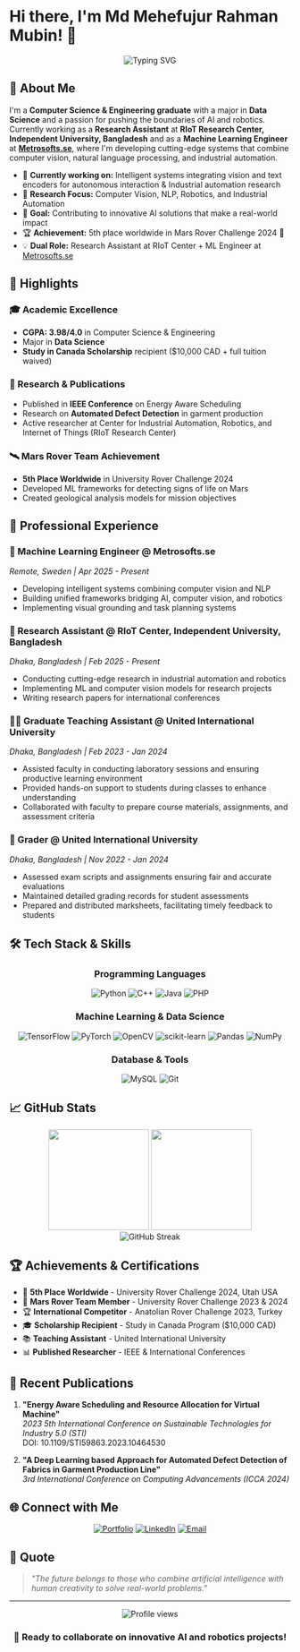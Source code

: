 # Hi there, I'm Md Mehefujur Rahman Mubin! 👋

<div align="center">
  <img src="https://readme-typing-svg.herokuapp.com?font=Fira+Code&pause=1000&color=2E9EF7&center=true&vCenter=true&width=600&lines=Machine+Learning+Engineer;Computer+Vision%2C+NLP+and+Robotics+Researcher;Computer+Science+and+Engineering+Graduate;Mars+Rover+Team+Member" alt="Typing SVG" />
</div>

## 🚀 About Me

I'm a **Computer Science & Engineering graduate** with a major in **Data Science** and a passion for pushing the boundaries of AI and robotics. Currently working as a **Research Assistant** at **RIoT Research Center, Independent University, Bangladesh** and as a **Machine Learning Engineer** at [**Metrosofts.se**](https://metrosofts.se), where I'm developing cutting-edge systems that combine computer vision, natural language processing, and industrial automation.

- 🔭 **Currently working on:** Intelligent systems integrating vision and text encoders for autonomous interaction & Industrial automation research
- 🌱 **Research Focus:** Computer Vision, NLP, Robotics, and Industrial Automation
- 🎯 **Goal:** Contributing to innovative AI solutions that make a real-world impact
- 🏆 **Achievement:** 5th place worldwide in Mars Rover Challenge 2024 🚀
- 💡 **Dual Role:** Research Assistant at RIoT Center + ML Engineer at [Metrosofts.se](https://metrosofts.se)

## 🌟 Highlights

### 🎓 Academic Excellence
- **CGPA: 3.98/4.0** in Computer Science & Engineering
- Major in **Data Science**
- **Study in Canada Scholarship** recipient ($10,000 CAD + full tuition waived)

### 🔬 Research & Publications
- Published in **IEEE Conference** on Energy Aware Scheduling
- Research on **Automated Defect Detection** in garment production
- Active researcher at Center for Industrial Automation, Robotics, and Internet of Things (RIoT Research Center)

### 🛰️ Mars Rover Team Achievement
- **5th Place Worldwide** in University Rover Challenge 2024
- Developed ML frameworks for detecting signs of life on Mars
- Created geological analysis models for mission objectives

## 💼 Professional Experience

### 🤖 Machine Learning Engineer @ Metrosofts.se
*Remote, Sweden | Apr 2025 - Present*
- Developing intelligent systems combining computer vision and NLP
- Building unified frameworks bridging AI, computer vision, and robotics
- Implementing visual grounding and task planning systems

### 🔬 Research Assistant @ RIoT Center, Independent University, Bangladesh
*Dhaka, Bangladesh | Feb 2025 - Present*
- Conducting cutting-edge research in industrial automation and robotics
- Implementing ML and computer vision models for research projects
- Writing research papers for international conferences

### 👨‍🏫 Graduate Teaching Assistant @ United International University
*Dhaka, Bangladesh | Feb 2023 - Jan 2024*
- Assisted faculty in conducting laboratory sessions and ensuring productive learning environment
- Provided hands-on support to students during classes to enhance understanding
- Collaborated with faculty to prepare course materials, assignments, and assessment criteria

### 📝 Grader @ United International University
*Dhaka, Bangladesh | Nov 2022 - Jan 2024*
- Assessed exam scripts and assignments ensuring fair and accurate evaluations
- Maintained detailed grading records for student assessments
- Prepared and distributed marksheets, facilitating timely feedback to students

## 🛠️ Tech Stack & Skills

<div align="center">

### Programming Languages
![Python](https://img.shields.io/badge/Python-3776AB?style=for-the-badge&logo=python&logoColor=white)
![C++](https://img.shields.io/badge/C++-00599C?style=for-the-badge&logo=cplusplus&logoColor=white)
![Java](https://img.shields.io/badge/Java-ED8B00?style=for-the-badge&logo=java&logoColor=white)
![PHP](https://img.shields.io/badge/PHP-777BB4?style=for-the-badge&logo=php&logoColor=white)

### Machine Learning & Data Science
![TensorFlow](https://img.shields.io/badge/TensorFlow-FF6F00?style=for-the-badge&logo=tensorflow&logoColor=white)
![PyTorch](https://img.shields.io/badge/PyTorch-EE4C2C?style=for-the-badge&logo=pytorch&logoColor=white)
![OpenCV](https://img.shields.io/badge/OpenCV-27338e?style=for-the-badge&logo=OpenCV&logoColor=white)
![scikit-learn](https://img.shields.io/badge/scikit--learn-F7931E?style=for-the-badge&logo=scikit-learn&logoColor=white)
![Pandas](https://img.shields.io/badge/pandas-150458?style=for-the-badge&logo=pandas&logoColor=white)
![NumPy](https://img.shields.io/badge/numpy-013243?style=for-the-badge&logo=numpy&logoColor=white)

### Database & Tools
![MySQL](https://img.shields.io/badge/MySQL-4479A1?style=for-the-badge&logo=mysql&logoColor=white)
![Git](https://img.shields.io/badge/git-F05032?style=for-the-badge&logo=git&logoColor=white)

</div>

## 📈 GitHub Stats

<div align="center">
  <img height="180em" src="https://github-readme-stats.vercel.app/api?username=mehefujurmubin&show_icons=true&theme=radical&include_all_commits=true&count_private=true"/>
  <img height="180em" src="https://github-readme-stats.vercel.app/api/top-langs/?username=mehefujurmubin&layout=compact&langs_count=8&theme=radical"/>
</div>

<div align="center">
  <img src="https://streak-stats.demolab.com/streak-stats/mehefujurmubin?theme=radical" alt="GitHub Streak" />
</div>

## 🏆 Achievements & Certifications

- 🥉 **5th Place Worldwide** - University Rover Challenge 2024, Utah USA
- 🚀 **Mars Rover Team Member** - University Rover Challenge 2023 & 2024
- 🏆 **International Competitor** - Anatolian Rover Challenge 2023, Turkey
- 🎓 **Scholarship Recipient** - Study in Canada Program ($10,000 CAD)
- 📚 **Teaching Assistant** - United International University
- 📊 **Published Researcher** - IEEE & International Conferences

## 📝 Recent Publications

1. **"Energy Aware Scheduling and Resource Allocation for Virtual Machine"**  
   *2023 5th International Conference on Sustainable Technologies for Industry 5.0 (STI)*  
   DOI: 10.1109/STI59863.2023.10464530

2. **"A Deep Learning based Approach for Automated Defect Detection of Fabrics in Garment Production Line"**  
   *3rd International Conference on Computing Advancements (ICCA 2024)*

## 🌐 Connect with Me

<div align="center">

[![Portfolio](https://img.shields.io/badge/Portfolio-mehefujurmubin.github.io-FF5722?style=for-the-badge&logo=web&logoColor=white)](https://mehefujurmubin.github.io)
[![LinkedIn](https://img.shields.io/badge/LinkedIn-0077B5?style=for-the-badge&logo=linkedin&logoColor=white)](https://linkedin.com/in/mehefujur-mubin)
[![Email](https://img.shields.io/badge/Gmail-D14836?style=for-the-badge&logo=gmail&logoColor=white)](mailto:mehefujurmubin@gmail.com)

</div>

## 💭 Quote

> *"The future belongs to those who combine artificial intelligence with human creativity to solve real-world problems."*

---

<div align="center">
  <img src="https://komarev.com/ghpvc/?username=mehefujurmubin&color=blueviolet&style=flat-square&label=Profile+Views" alt="Profile views" />
</div>

<div align="center">
  
### 🚀 Ready to collaborate on innovative AI and robotics projects!

</div>
